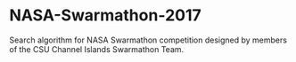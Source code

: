 # NASA-Swarmathon-2017
Search algorithm for NASA Swarmathon competition designed by members of the CSU Channel Islands Swarmathon Team.
